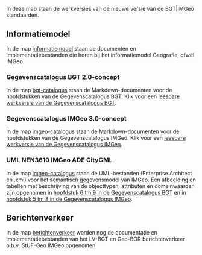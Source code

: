 In deze map staan de werkversies van de nieuwe versie van de BGT|IMGeo standaarden. 

## Informatiemodel

In de map [informatiemodel](IMGeo2018/standaarden/informatiemodel) staan de documenten en implementatiebestanden die horen bij het informatiemodel Geografie, ofwel IMGeo. 

### Gegevenscatalogus BGT 2.0-concept

In de map [bgt-catalogus](IMGeo2018/standaarden/informatiemodel/bgt-catalogus) staan de Markdown-documenten voor de hoofdstukken van de Gegevenscatalogus BGT. Klik voor een [leesbare werkversie van de Gegevenscatalogus BGT](https://geonovum.github.io/IMGeo2018/standaarden/informatiemodel/bgt-catalogus).

### Gegevenscatalogus IMGeo 3.0-concept

In de map [imgeo-catalogus](IMGeo2018/standaarden/informatiemodel/imgeo-catalogus) staan de Markdown-documenten voor de hoofdstukken van de Gegevenscatalogus IMGeo. Klik voor een [leesbare werkversie van de Gegevenscatalogus IMGeo](https://geonovum.github.io/IMGeo2018/standaarden/informatiemodel/imgeo-catalogus).

### UML NEN3610 IMGeo ADE CityGML

In de map [imgeo-catalogus](IMGeo2018/standaarden/informatiemodel/imgeo-catalogus) staan de UML-bestanden (Enterprise Architect en .xmi) voor het semantisch gegevensmodel van IMGeo. Een afbeelding en tabellen met beschrijving van de objecttypen, attributen en domeinwaarden zijn opgenomen in [hoofdstuk 6 tm 9 in de Gegevenscatalogus BGT](https://geonovum.github.io/IMGeo2018/standaarden/informatiemodel/bgt-catalogus/#semantisch-gegevensmodel) en in [hoofdstuk 5 tm 8 in de Gegevenscatalogus IMGeo](https://geonovum.github.io/IMGeo2018/standaarden/informatiemodel/imgeo-catalogus/#semantisch-gegevensmodel).

## Berichtenverkeer

In de map [berichtenverkeer](IMGeo2018/standaarden/informatiemodel) worden nog de documentatie en implementatiebestanden van het LV-BGT en Geo-BOR berichtenverkeer o.b.v. StUF-Geo IMGeo opgenomen 
